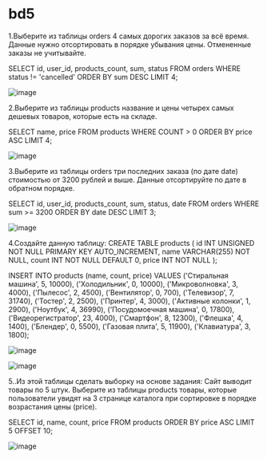 # bd5
1.Выберите из таблицы orders 4 самых дорогих заказов за всё время. Данные нужно отсортировать в порядке убывания цены. Отмененные заказы не учитывайте.

SELECT id, user_id, products_count, sum, status FROM orders WHERE status != 'cancelled' ORDER BY sum DESC LIMIT 4;

![image](https://github.com/user-attachments/assets/8cd51852-1d8d-454e-80b5-29b0a252c77b)

2.Выберите из таблицы products название и цены четырех самых дешевых товаров, которые есть на складе.

SELECT name, price FROM products WHERE COUNT > 0 ORDER BY price ASC LIMIT 4;

![image](https://github.com/user-attachments/assets/bd821dfb-3dab-4700-b779-b6682199c182)

3.Выберите из таблицы orders три последних заказа (по дате date) стоимостью от 3200 рублей и выше. Данные отсортируйте по дате в обратном порядке.

SELECT id, user_id, products_count, sum, status, date FROM orders WHERE sum >= 3200 ORDER BY date DESC LIMIT 3;

![image](https://github.com/user-attachments/assets/eb9c0e09-5a5b-4c03-9b59-00c4129291be)

4.Создайте данную таблицу: 
CREATE TABLE products ( id INT UNSIGNED NOT NULL PRIMARY KEY AUTO_INCREMENT, name VARCHAR(255) NOT NULL, count INT NOT NULL DEFAULT 0, price INT NOT NULL );

INSERT INTO products (name, count, price) VALUES ('Стиральная машина', 5, 10000), ('Холодильник', 0, 10000), ('Микроволновка', 3, 4000), ('Пылесос', 2, 4500), ('Вентилятор', 0, 700), ('Телевизор', 7, 31740), ('Тостер', 2, 2500), ('Принтер', 4, 3000), ('Активные колонки', 1, 2900), ('Ноутбук', 4, 36990), ('Посудомоечная машина', 0, 17800), ('Видеорегистратор', 23, 4000), ('Смартфон', 8, 12300), ('Флешка', 4, 1400), ('Блендер', 0, 5500), ('Газовая плита', 5, 11900), ('Клавиатура', 3, 1800);

![image](https://github.com/user-attachments/assets/63971408-313f-43bd-9b8a-62cf163fd3f0)

![image](https://github.com/user-attachments/assets/ba275f36-7bca-4ce1-8ac4-8d19b0a0d22d)

5..Из этой таблицы сделать выборку на основе задания: Сайт выводит товары по 5 штук. Выберите из таблицы products товары, которые пользователи увидят на 3 странице каталога при сортировке в порядке возрастания цены (price).

SELECT id, name, count, price FROM products ORDER BY price ASC LIMIT 5 OFFSET 10;

![image](https://github.com/user-attachments/assets/2801506e-3d0c-4714-80cd-21a6015c0060)
